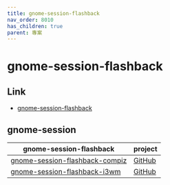 ```yaml
---
title: gnome-session-flashback
nav_order: 8010
has_children: true
parent: 專案
---
```



# gnome-session-flashback


## Link

* [gnome-session-flashback](https://github.com/samwhelp/note-about-gnome-flashback/tree/gh-pages/_demo/project/gnome-session/gnome-session-flashback)


## gnome-session

| gnome-session-flashback | project |
| --- | --- |
| [gnome-session-flashback-compiz](gnome-session-flashback-compiz) | [GitHub](https://github.com/samwhelp/note-about-gnome-flashback/tree/gh-pages/_demo/project/gnome-session/gnome-session-flashback/gnome-session-flashback-compiz) |
| [gnome-session-flashback-i3wm](gnome-session-flashback-i3wm) | [GitHub](https://github.com/samwhelp/note-about-gnome-flashback/tree/gh-pages/_demo/project/gnome-session/gnome-session-flashback/gnome-session-flashback-i3wm) |
